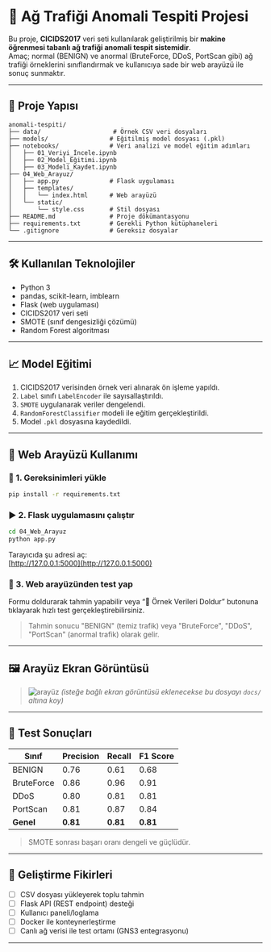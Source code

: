 
# 🧠 Ağ Trafiği Anomali Tespiti Projesi

Bu proje, **CICIDS2017** veri seti kullanılarak geliştirilmiş bir **makine öğrenmesi tabanlı ağ trafiği anomali tespit sistemidir**.  
Amaç; normal (BENIGN) ve anormal (BruteForce, DDoS, PortScan gibi) ağ trafiği örneklerini sınıflandırmak ve kullanıcıya sade bir web arayüzü ile sonuç sunmaktır.

---

## 📂 Proje Yapısı

```
anomali-tespiti/
├── data/                    # Örnek CSV veri dosyaları
├── models/                 # Eğitilmiş model dosyası (.pkl)
├── notebooks/              # Veri analizi ve model eğitim adımları
│   ├── 01_Veriyi_İncele.ipynb
│   ├── 02_Model_Eğitimi.ipynb
│   ├── 03_Modeli_Kaydet.ipynb
├── 04_Web_Arayuz/
│   ├── app.py              # Flask uygulaması
│   ├── templates/
│   │   └── index.html      # Web arayüzü
│   └── static/
│       └── style.css       # Stil dosyası
├── README.md               # Proje dökümantasyonu
├── requirements.txt        # Gerekli Python kütüphaneleri
└── .gitignore              # Gereksiz dosyalar
```

---

## 🛠 Kullanılan Teknolojiler

- Python 3
- pandas, scikit-learn, imblearn
- Flask (web uygulaması)
- CICIDS2017 veri seti
- SMOTE (sınıf dengesizliği çözümü)
- Random Forest algoritması

---

## 📈 Model Eğitimi

1. CICIDS2017 verisinden örnek veri alınarak ön işleme yapıldı.
2. `Label` sınıfı `LabelEncoder` ile sayısallaştırıldı.
3. `SMOTE` uygulanarak veriler dengelendi.
4. `RandomForestClassifier` modeli ile eğitim gerçekleştirildi.
5. Model `.pkl` dosyasına kaydedildi.

---

## 🚀 Web Arayüzü Kullanımı

### 🔧 1. Gereksinimleri yükle

```bash
pip install -r requirements.txt
```

### ▶ 2. Flask uygulamasını çalıştır

```bash
cd 04_Web_Arayuz
python app.py
```

Tarayıcıda şu adresi aç:  
[http://127.0.0.1:5000](http://127.0.0.1:5000)

### 🧪 3. Web arayüzünden test yap

Formu doldurarak tahmin yapabilir veya “🔁 Örnek Verileri Doldur” butonuna tıklayarak hızlı test gerçekleştirebilirsiniz.

> Tahmin sonucu "BENIGN" (temiz trafik) veya "BruteForce", "DDoS", "PortScan" (anormal trafik) olarak gelir.

---

## 🖼 Arayüz Ekran Görüntüsü

> ![arayüz](docs/preview.png) *(isteğe bağlı ekran görüntüsü eklenecekse bu dosyayı `docs/` altına koy)*

---

## 🧪 Test Sonuçları

| Sınıf        | Precision | Recall | F1 Score |
|--------------|-----------|--------|----------|
| BENIGN       | 0.76      | 0.61   | 0.68     |
| BruteForce   | 0.86      | 0.96   | 0.91     |
| DDoS         | 0.80      | 0.81   | 0.81     |
| PortScan     | 0.81      | 0.87   | 0.84     |
| **Genel**    | **0.81**  | **0.81**| **0.81** |

> SMOTE sonrası başarı oranı dengeli ve güçlüdür.

---

## 📌 Geliştirme Fikirleri

- [ ] CSV dosyası yükleyerek toplu tahmin
- [ ] Flask API (REST endpoint) desteği
- [ ] Kullanıcı paneli/loglama
- [ ] Docker ile konteynerleştirme
- [ ] Canlı ağ verisi ile test ortamı (GNS3 entegrasyonu)

---

